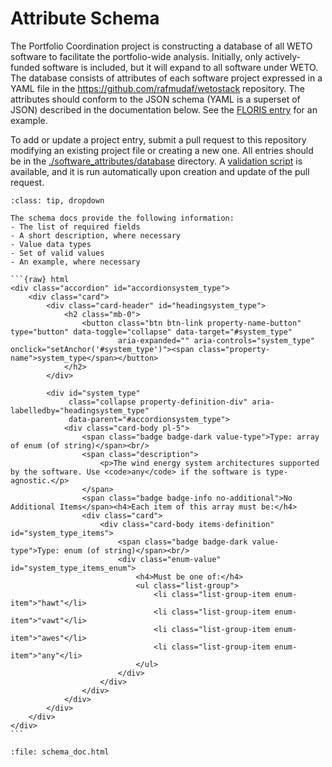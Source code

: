 
# Attribute Schema

The Portfolio Coordination project is constructing a database of all WETO software to facilitate
the portfolio-wide analysis.
Initially, only actively-funded software is included, but it will expand to all software under WETO.
The database consists of attributes of each software project expressed in a YAML file
in the https://github.com/rafmudaf/wetostack repository.
The attributes should conform to the JSON schema (YAML is a superset of JSON) described in
the documentation below.
See the [FLORIS entry](https://github.com/rafmudaf/WETOStack/blob/main/software_attributes/database/floris.yaml)
for an example.

To add or update a project entry, submit a pull request to this repository modifying an
existing project file or creating a new one.
All entries should be in the
[./software_attributes/database](https://github.com/rafmudaf/WETOStack/tree/main/software_attributes/database)
directory.
A [validation script](https://github.com/rafmudaf/WETOStack/blob/main/software_attributes/validate_schema.py)
is available, and it is run automatically upon creation and update of the pull request.

````{admonition} How to read the schema docs
:class: tip, dropdown

The schema docs provide the following information:
- The list of required fields
- A short description, where necessary
- Value data types
- Set of valid values
- An example, where necessary

```{raw} html
<div class="accordion" id="accordionsystem_type">
    <div class="card">
        <div class="card-header" id="headingsystem_type">
            <h2 class="mb-0">
                <button class="btn btn-link property-name-button" type="button" data-toggle="collapse" data-target="#system_type"
                        aria-expanded="" aria-controls="system_type" onclick="setAnchor('#system_type')"><span class="property-name">system_type</span></button>
            </h2>
        </div>

        <div id="system_type"
             class="collapse property-definition-div" aria-labelledby="headingsystem_type"
             data-parent="#accordionsystem_type">
            <div class="card-body pl-5">
                <span class="badge badge-dark value-type">Type: array of enum (of string)</span><br/>
                <span class="description">
                    <p>The wind energy system architectures supported by the software. Use <code>any</code> if the software is type-agnostic.</p>
                </span>
                <span class="badge badge-info no-additional">No Additional Items</span><h4>Each item of this array must be:</h4>
                <div class="card">
                    <div class="card-body items-definition" id="system_type_items">
                        <span class="badge badge-dark value-type">Type: enum (of string)</span><br/>
                        <div class="enum-value" id="system_type_items_enum">
                            <h4>Must be one of:</h4>
                            <ul class="list-group">
                                <li class="list-group-item enum-item">"hawt"</li>
                                <li class="list-group-item enum-item">"vawt"</li>
                                <li class="list-group-item enum-item">"awes"</li>
                                <li class="list-group-item enum-item">"any"</li>
                            </ul>
                        </div>
                    </div>
                </div>
            </div>
        </div>
    </div>
</div>
```

````


```{raw} html
:file: schema_doc.html
```

